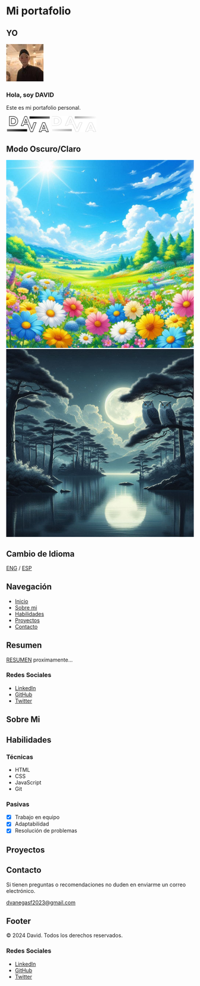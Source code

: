 # Mi portafolio

## YO
![Profile](img/profile.jpg)

### Hola, soy  **DAVID**
Este es mi portafolio personal.

![Logo](img/Logo.png)
![Logo](img/logo_dark.png)

## Modo Oscuro/Claro
![Logo](img/dia.jpg) ![Logo](img/noche.jpg) 
## Cambio de Idioma

[ENG](https://portafolio-david-v.netlify.app/indexen) / [ESP]([index.html](https://portafolio-david-v.netlify.app/))

## Navegación

- [Inicio](#hero)
- [Sobre mi](#sobre_Mi)
- [Habilidades](#habilidades)
- [Proyectos](#projects)
- [Contacto](#contact)

## Resumen

[RESUMEN](#) proximamente...


<span id="typing"></span>

### Redes Sociales

- [LinkedIn](#)
- [GitHub](#)
- [Twitter](#)

## Sobre Mi
## Habilidades

### Técnicas

- HTML 
- CSS 
- JavaScript 
- Git 

### Pasivas

- [x] Trabajo en equipo
- [x] Adaptabilidad
- [x] Resolución de problemas

## Proyectos

## Contacto

Si tienen preguntas o recomendaciones no duden en enviarme un correo electrónico.

[dvanegasf2023@gmail.com](mailto:dvanegasf2023@gmail.com)

## Footer

© 2024 David. Todos los derechos reservados.

### Redes Sociales

- [LinkedIn](#)
- [GitHub](#)
- [Twitter](#)
